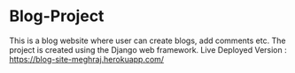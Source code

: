 # Blog-Project
This is a blog website where user can create blogs, add comments etc. 
The project is created using the Django web framework.
Live Deployed Version : https://blog-site-meghraj.herokuapp.com/
